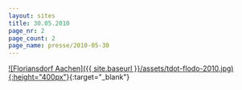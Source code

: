 ```yaml
---
layout: sites
title: 30.05.2010
page_nr: 2
page_count: 2
page_name: presse/2010-05-30
---
```


[![Floriansdorf Aachen]({{ site.baseurl }}/assets/tdot-flodo-2010.jpg){:height="400px"}](http://www.floriansdorf-aachen.de/index.php){:target="_blank"}
